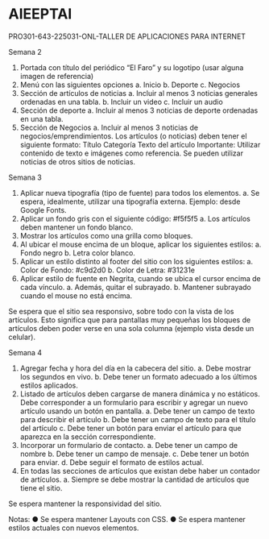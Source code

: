 # AIEEPTAI
PRO301-643-225031-ONL-TALLER DE APLICACIONES PARA INTERNET

Semana 2 
1.	Portada con título del periódico “El Faro” y su logotipo (usar alguna imagen de referencia)
2.	Menú con las siguientes opciones
a.	Inicio
b.	Deporte
c.	Negocios
3.	Sección de artículos de noticias
a.	Incluir al menos 3 noticias generales ordenadas en una tabla.
b.	Incluir un video
c.	Incluir un audio
4.	Sección de deporte
a.	Incluir al menos 3 noticias de deporte ordenadas en una tabla.
5.	Sección de Negocios
a.	Incluir al menos 3 noticias de negocios/emprendimientos.
Los artículos (o noticias) deben tener el siguiente formato:
Título
Categoría
Texto del artículo
Importante: Utilizar contenido de texto e imágenes como referencia. Se pueden utilizar noticias de otros sitios de noticias.

Semana 3
1.	Aplicar nueva tipografía (tipo de fuente) para todos los elementos.
a.	Se espera, idealmente, utilizar una tipografía externa. Ejemplo: desde Google Fonts.
2.	Aplicar un fondo gris con el siguiente código: #f5f5f5
a.	Los artículos deben mantener un fondo blanco.
3.	Mostrar los artículos como una grilla como bloques.
4.	Al ubicar el mouse encima de un bloque, aplicar los siguientes estilos:
a.	Fondo negro
b.	Letra color blanco.
5.	Aplicar un estilo distinto al footer del sitio con los siguientes estilos:
a.	Color de Fondo: #c9d2d0
b.	Color de Letra: #31231e
6.	Aplicar estilo de fuente en Negrita, cuando se ubica el cursor encima de cada vínculo.
a.	Además, quitar el subrayado.
b.	Mantener subrayado cuando el mouse no está encima.

Se espera que el sitio sea responsivo, sobre todo con la vista de los artículos. Esto significa que para pantallas muy pequeñas los bloques de artículos deben poder verse en una sola columna (ejemplo vista desde un celular).

Semana 4
1.	Agregar fecha y hora del día en la cabecera del sitio.
a.	Debe mostrar los segundos en vivo.
b.	Debe tener un formato adecuado a los últimos estilos aplicados.
2.	Listado de artículos deben cargarse de manera dinámica y no estáticos. Debe corresponder a un formulario para escribir y agregar un nuevo artículo usando un botón en pantalla.
a.	Debe tener un campo de texto para describir el artículo
b.	Debe tener un campo de texto para el título del artículo
c.	Debe tener un botón para enviar el artículo para que aparezca en la sección correspondiente.
3.	Incorporar un formulario de contacto.
a.	Debe tener un campo de nombre
b.	Debe tener un campo de mensaje.
c.	Debe tener un botón para enviar.
d.	Debe seguir el formato de estilos actual.
4.	En todas las secciones de artículos que existan debe haber un contador de artículos.
a.	Siempre se debe mostrar la cantidad de artículos que tiene el sitio.

Se espera mantener la responsividad del sitio.

Notas:
●	Se espera mantener Layouts con CSS.
●	Se espera mantener estilos actuales con nuevos elementos.

